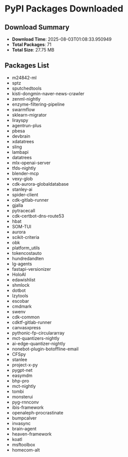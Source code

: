 # PyPI Packages Downloaded

## Download Summary
- **Download Time**: 2025-08-03T01:08:33.950949
- **Total Packages**: 71
- **Total Size**: 27.75 MB

## Packages List
- m24842-ml
- sptz
- sputchedtools
- kisti-dongmin-naver-news-crawler
- zenml-nightly
- enzyme-filtering-pipeline
- swarmflow
- sklearn-migrator
- lirayspy
- agentrun-plus
- pbesa
- devbrain
- xdatatrees
- sling
- lambapi
- datatrees
- mlx-openai-server
- tfds-nightly
- blender-mcp
- vexy-glob
- cdk-aurora-globaldatabase
- stanley-ai
- spider-client
- cdk-gitlab-runner
- gjalla
- pytracecall
- cdk-certbot-dns-route53
- hbat
- SOM-TUI
- aurora
- scikit-criteria
- obk
- platform_utils
- tokencostauto
- hundredandten
- lg-agents
- fastapi-versionizer
- HoloAI
- edawishlist
- shmlock
- dotbot
- lzytools
- escobar
- cmdmark
- swenv
- cdk-common
- cdktf-gitlab-runner
- canvasxpress
- pythonic-fp-circulararray
- mct-quantizers-nightly
- ai-edge-quantizer-nightly
- nonebot-plugin-botoffline-email
- CFSpy
- stanlee
- project-x-py
- pygpt-net
- easymdm
- bhp-pro
- mct-nightly
- tombi
- monsterui
- pyg-rnnconv
- ibis-framework
- openaleph-procrastinate
- bumpcalver
- invasync
- brain-agent
- heaven-framework
- koatl
- msftoolbox
- homecom-alt
